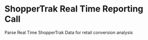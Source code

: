 # ShopperTrak Real Time Reporting Call
 Parse Real Time ShopperTrak Data for retail conversion analysis
